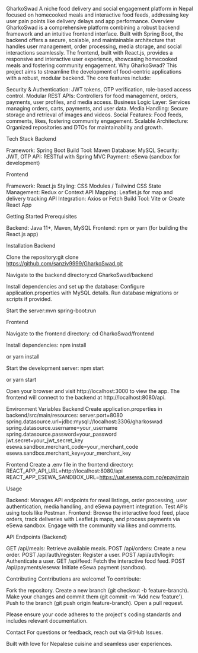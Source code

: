 GharkoSwad
A niche food delivery and social engagement platform in Nepal focused on homecooked meals and interactive food feeds, addressing key user pain points like delivery delays and app performance.
Overview
GharkoSwad is a comprehensive platform combining a robust backend framework and an intuitive frontend interface. Built with Spring Boot, the backend offers a secure, scalable, and maintainable architecture that handles user management, order processing, media storage, and social interactions seamlessly. The frontend, built with React.js, provides a responsive and interactive user experience, showcasing homecooked meals and fostering community engagement.
Why GharkoSwad?
This project aims to streamline the development of food-centric applications with a robust, modular backend. The core features include:

Security & Authentication: JWT tokens, OTP verification, role-based access control.
Modular REST APIs: Controllers for food management, orders, payments, user profiles, and media access.
Business Logic Layer: Services managing orders, carts, payments, and user data.
Media Handling: Secure storage and retrieval of images and videos.
Social Features: Food feeds, comments, likes, fostering community engagement.
Scalable Architecture: Organized repositories and DTOs for maintainability and growth.

Tech Stack
Backend

Framework: Spring Boot
Build Tool: Maven
Database: MySQL
Security: JWT, OTP
API: RESTful with Spring MVC
Payment: eSewa (sandbox for development)

Frontend

Framework: React.js
Styling: CSS Modules / Tailwind CSS
State Management: Redux or Context API
Mapping: Leaflet.js for map and delivery tracking
API Integration: Axios or Fetch
Build Tool: Vite or Create React App

Getting Started
Prerequisites

Backend: Java 11+, Maven, MySQL
Frontend: npm or yarn (for building the React.js app)

Installation
Backend

Clone the repository:git clone https://github.com/sanziv9999/GharkoSwad.git


Navigate to the backend directory:cd GharkoSwad/backend


Install dependencies and set up the database:
Configure application.properties with MySQL details.
Run database migrations or scripts if provided.


Start the server:mvn spring-boot:run



Frontend

Navigate to the frontend directory:
cd GharkoSwad/frontend


Install dependencies:
npm install

or
yarn install


Start the development server:
npm start

or
yarn start


Open your browser and visit http://localhost:3000 to view the app. The frontend will connect to the backend at http://localhost:8080/api.


Environment Variables
Backend
Create application.properties in backend/src/main/resources:
server.port=8080
spring.datasource.url=jdbc:mysql://localhost:3306/gharkoswad
spring.datasource.username=your_username
spring.datasource.password=your_password
jwt.secret=your_jwt_secret_key
esewa.sandbox.merchant_code=your_merchant_code
esewa.sandbox.merchant_key=your_merchant_key

Frontend
Create a .env file in the frontend directory:
REACT_APP_API_URL=http://localhost:8080/api
REACT_APP_ESEWA_SANDBOX_URL=https://uat.esewa.com.np/epay/main

Usage

Backend: Manages API endpoints for meal listings, order processing, user authentication, media handling, and eSewa payment integration. Test APIs using tools like Postman.
Frontend: Browse the interactive food feed, place orders, track deliveries with Leaflet.js maps, and process payments via eSewa sandbox. Engage with the community via likes and comments.

API Endpoints (Backend)

GET /api/meals: Retrieve available meals.
POST /api/orders: Create a new order.
POST /api/auth/register: Register a user.
POST /api/auth/login: Authenticate a user.
GET /api/feed: Fetch the interactive food feed.
POST /api/payments/esewa: Initiate eSewa payment (sandbox).

Contributing
Contributions are welcome! To contribute:

Fork the repository.
Create a new branch (git checkout -b feature-branch).
Make your changes and commit them (git commit -m 'Add new feature').
Push to the branch (git push origin feature-branch).
Open a pull request.

Please ensure your code adheres to the project's coding standards and includes relevant documentation.

Contact
For questions or feedback, reach out via GitHub Issues.

Built with love for Nepalese cuisine and seamless user experiences.
